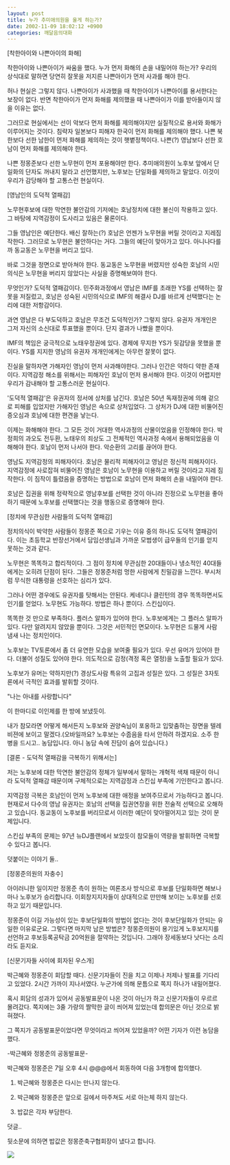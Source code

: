 ```yaml
---
layout: post
title: 누가 추미애의원을 울게 하는가?
date: 2002-11-09 18:02:12 +0900
categories: 깨달음의대화
---
```

[착한아이와 나쁜아이의 화해]
  
착한아이와 나쁜아이가 싸움을 했다. 누가 먼저 화해의 손을 내밀어야 하는가? 우리의 상식대로 말하면 당연히 잘못을 저지른 나쁜아이가 먼저 사과를 해야 한다.
  

  
허나 현실은 그렇지 않다. 나쁜아이가 사과했을 때 착한아이가 나쁜아이를 용서한다는 보장이 없다. 반면 착한아이가 먼저 화해를 제의했을 때 나쁜아이가 이를 받아들이지 않을 이유는 없다.
  

  
그러므로 현실에서는 선이 악보다 먼저 화해를 제의해야지만 실질적으로 용서와 화해가 이루어지는 것이다. 침략자 일본보다 피해자 한국이 먼저 화해를 제의해야 했다. 나쁜 북한보다 선한 남한이 먼저 화해를 제의하는 것이 햇볕정책이다. 나쁜(?) 영남보다 선한 호남이 먼저 화해를 제의해야 한다.
  

  
나쁜 정몽준보다 선한 노무현이 먼저 포용해야만 한다. 추미애의원이 노후보 앞에서 단일화의 단자도 꺼내지 말라고 선언했지만, 노후보는 단일화를 제의하고 말았다. 이것이 우리가 감당해야 할 고통스런 현실이다.
  

  

  
[영남인의 도덕적 열패감]
  
노무현후보에 대한 막연한 불안감의 기저에는 호남정치에 대한 불신이 작용하고 있다. 그 바탕에 지역감정이 도사리고 있음은 물론이다.
  

  
그들 영남인은 예단한다. 배신 잘하는(?) 호남은 언젠가 노무현을 버릴 것이라고 지레짐작한다. 그러므로 노무현은 불안하다는 거다. 그들의 예단이 맞아가고 있다. 아니나다를까 동교동은 노무현을 버리고 있다.
  

  
바로 그것을 정면으로 받아쳐야 한다. 동교동은 노무현을 버렸지만 성숙한 호남의 시민의식은 노무현을 버리지 않았다는 사실을 증명해보여야 한다.
  

  
무엇인가? 도덕적 열패감이다. 민주화과정에서 영남은 IMF를 초래한 YS를 선택하는 잘못을 저질렀고, 호남은 성숙된 시민의식으로 IMF의 해결사 DJ를 바르게 선택했다는 논리에 대한 저항감이다.
  

  
과연 영남은 다 부도덕하고 호남은 무조건 도덕적인가? 그렇지 않다. 유권자 개개인은 그저 자신의 소신대로 투표했을 뿐이다. 단지 결과가 나빴을 뿐이다.
  

  
IMF의 책임은 궁극적으로 노태우정권에 있다. 경제에 무지한 YS가 뒷감당을 못했을 뿐이다. YS를 지지한 영남의 유권자 개개인에게는 아무런 잘못이 없다.
  

  
진실을 말하자면 가해자인 영남이 먼저 사과해야한다. 그러나 인간은 약하디 약한 존재이다. 지역감정 해소를 위해서는 피해자인 호남이 먼저 용서해야 한다. 이것이 어렵지만 우리가 감내해야 할 고통스러운 현실이다.
  

  
'도덕적 열패감'은 유권자의 정서에 상처를 남긴다. 호남은 50년 독재정권에 의해 겉으로 피해를 입었지만 가해자인 영남은 속으로 상처입었다. 그 상처가 DJ에 대한 비뚤어진 증오심과 호남에 대한 편견을 낳는다.
  

  
이제는 화해해야 한다. 그 모든 것이 거대한 역사과정의 산물이었음을 인정해야 한다. 박정희의 과오도 전두환, 노태우의 죄상도 그 전체적인 역사과정 속에서 용해되었음을 이해해야 한다. 호남이 먼저 나서야 한다. 악순환의 고리를 끊어야 한다.
  

  
영남도 지역감정의 피해자이다. 호남은 물리적 피해자이고 영남은 정신적 피해자이다. 지역감정에 사로잡혀 비뚤어진 영남은 호남이 노무현을 이용하고 버릴 것이라고 지레 짐작한다. 이 짐작이 틀렸음을 증명하는 방법으로 호남이 먼저 화해의 손을 내밀어야 한다.
  

  
호남은 집권을 위해 정략적으로 영남후보를 선택한 것이 아니라 진정으로 노무현을 좋아하기 때문에 노후보를 선택했다는 것을 행동으로 증명해야 한다.
  

  

  
[정치에 무관심한 사람들의 도덕적 열패감]
  
정치의식이 박약한 사람들이 정몽준 쪽으로 기우는 이유 중의 하나도 도덕적 열패감이다. 이는 초등학교 반장선거에서 담임선생님과 가까운 모범생이 급우들의 인기를 얻지 못하는 것과 같다.
  

  
노무현은 똑똑하고 합리적이다. 그 점이 정치에 무관심한 20대들이나 냉소적인 40대들에게는 오히려 단점이 된다. 그들은 정몽준처럼 멍한 사람에게 친밀감을 느낀다. 부시처럼 무식한 대통령을 선호하는 심리가 있다.
  

  
그러나 어떤 경우에도 유권자를 탓해서는 안된다. 케네디나 클린턴의 경우 똑똑하면서도 인기를 얻었다. 노무현도 가능하다. 방법은 하나 뿐이다. 스킨십이다.
  

  
똑똑한 것 만으로 부족하다. 플러스 알파가 있어야 한다. 노후보에게는 그 플러스 알파가 있다. 다만 알려지지 않았을 뿐이다. 그것은 서민적인 면모이다. 노무현은 드물게 사람 냄새 나는 정치인이다.
  

  
노후보는 TV토론에서 좀 더 유연한 모습을 보여줄 필요가 있다. 우선 유머가 있어야 한다. 더불어 성질도 있어야 한다. 의도적으로 감정(격정 혹은 열정)을 노출할 필요가 있다.
  

  
노후보가 유머는 약하지만(?) 경상도사람 특유의 고집과 성질은 있다. 그 성질은 3자토론에서 극적인 효과를 발휘할 것이다.
  

  
"나는 아내를 사랑합니다"
  

  
이 한마디로 이인제를 한 방에 보냈듯이.
  

  
내가 참모라면 어떻게 해서든지 노후보와 권양숙님이 포옹하고 입맞춤하는 장면을 텔레비젼에 보이고 말겠다.(오바일까요? 노후보는 수줍음을 타서 안하려 하겠지요. 소주 한병을 드시고.. 농담입니다. 아니 농담 속에 진담이 숨어 있습니다.)
  

  

  
[결론 - 도덕적 열패감을 극복하기 위해서는]
  
저는 노후보에 대한 막연한 불안감의 정체가 일부에서 말하는 개혁적 색채 때문이 아니라 도덕적 열패감 때문이며 구체적으로는 지역감정과 스킨십 부족에 기인한다고 봅니다.
  

  
지역감정 극복은 호남인이 먼저 노후보에 대한 애정을 보여주므로서 가능하다고 봅니다. 현재로서 다수의 영남 유권자는 호남의 선택을 집권연장을 위한 전술적 선택으로 오해하고 있습니다. 동교동이 노후보를 버리므로서 이러한 예단이 맞아떨어지고 있는 것이 문제입니다.
  

  
스킨십 부족의 문제는 97년 뉴DJ플랜에서 보았듯이 참모들이 역량을 발휘하면 극복할 수 있다고 봅니다.
  

  

  

  
덧붙이는 이야기 둘..
  

  
[정몽준의원의 자충수]
  
아이러니한 일이지만 정몽준 측이 원하는 여론조사 방식으로 후보를 단일화하면 해보나마나 노후보가 승리합니다. 이회창지지자들이 상대적으로 만만해 보이는 노후보를 선호하고 있기 때문입니다.
  

  
정몽준이 이길 가능성이 있는 후보단일화의 방법이 없다는 것이 후보단일화가 안되는 유일한 이유로군요. 그렇다면 마지막 남은 방법은? 정몽준의원이 용기있게 노후보지지를 선언하고 후보등록공탁금 20억원을 절약하는 것입니다. 그래야 장세동보다 낫다는 소리라도 듣지요.
  

  

  
[신문기자들 사이에 회자된 우스개]
  
박근혜와 정몽준이 회담할 때다. 신문기자들이 진을 치고 이제나 저제나 발표를 기다리고 있었다. 2시간 가까이 지나서였다. 누군가에 의해 문틈으로 쪽지 하나가 내밀어졌다.
  

  
혹시 회담의 성과가 있어서 공동발표문이 나온 것이 아닌가 하고 신문기자들이 우르르 몰려갔다. 쪽지에는 3줄 가량의 짤막한 글이 씌어져 있었는데 합의문은 아닌 것으로 밝혀졌다.
  

  
그 쪽지가 공동발표문이었다면 무엇이라고 씌어져 있었을까? 어떤 기자가 이런 농담을 했다.
  

  
-박근혜와 정몽준의 공동발표문-
  
박근혜와 정몽준은 7일 오후 4시 @@@에서 회동하여 다음 3개항에 합의했다.
  
1. 박근혜와 정몽준은 다시는 만나지 않는다.
  
2. 박근혜와 정몽준은 앞으로 길에서 마주쳐도 서로 아는체 하지 않는다.
  
3. 밥값은 각자 부담한다.
  

  
덧글..
  
뒷소문에 의하면 밥값은 정몽준축구협회장이 냈다고 합니다.
  

  

  
<a href=http://www.seoprise.com target="_blank" border="0"><img src=http://drkimz.com/technote/board/private/upimg/1036728869.jpg></a>